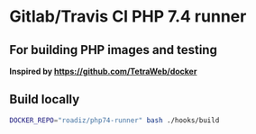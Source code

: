 # Gitlab/Travis CI PHP 7.4 runner
## For building PHP images and testing

**Inspired by https://github.com/TetraWeb/docker**

## Build locally

```bash
DOCKER_REPO="roadiz/php74-runner" bash ./hooks/build
```
